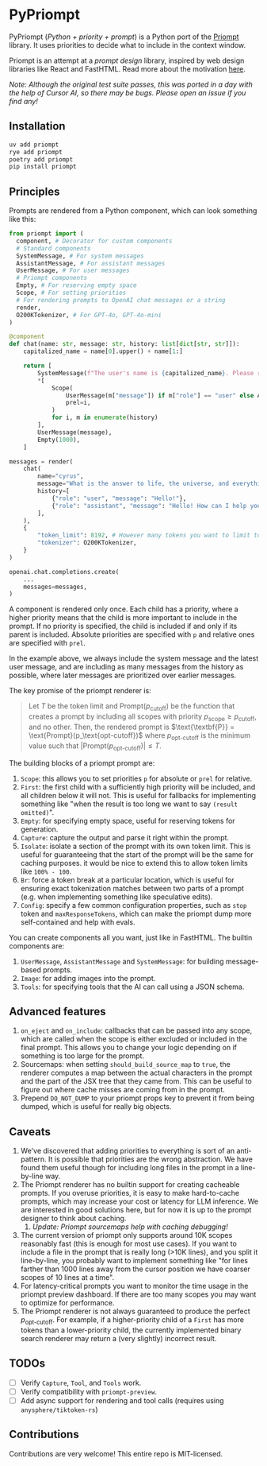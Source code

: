 # PyPriompt

PyPriompt (_Python + priority + prompt_) is a Python port of the [Priompt](https://github.com/anysphere/priompt) library. It uses priorities to decide what to include in the context window.

Priompt is an attempt at a _prompt design_ library, inspired by web design libraries like React and FastHTML. Read more about the motivation [here](https://arvid.xyz/prompt-design).

_Note: Although the original test suite passes, this was ported in a day with the help of Cursor AI, so there may be bugs. Please open an issue if you find any!_

## Installation

```bash
uv add priompt
rye add priompt
poetry add priompt
pip install priompt
```

## Principles

Prompts are rendered from a Python component, which can look something like this:

```python
from priompt import (
  component, # Decorator for custom components
  # Standard components
  SystemMessage, # For system messages
  AssistantMessage, # For assistant messages
  UserMessage, # For user messages
  # Priompt components
  Empty, # For reserving empty space
  Scope, # For setting priorities
  # For rendering prompts to OpenAI chat messages or a string
  render,
  O200KTokenizer, # For GPT-4o, GPT-4o-mini
)

@component
def chat(name: str, message: str, history: list[dict[str, str]]):
    capitalized_name = name[0].upper() + name[1:]

    return [
        SystemMessage(f"The user's name is {capitalized_name}. Please respond to them kindly."),
        *[
            Scope(
                UserMessage(m["message"]) if m["role"] == "user" else AssistantMessage(m["message"]),
                prel=i,
            )
            for i, m in enumerate(history)
        ],
        UserMessage(message),
        Empty(1000),
    ]

messages = render(
    chat(
        name="cyrus",
        message="What is the answer to life, the universe, and everything?",
        history=[
            {"role": "user", "message": "Hello!"},
            {"role": "assistant", "message": "Hello! How can I help you today?"},
        ],
    ),
    {
        "token_limit": 8192, # However many tokens you want to limit to
        "tokenizer": O200KTokenizer,
    }
)

openai.chat.completions.create(
    ...
    messages=messages,
)
```

A component is rendered only once. Each child has a priority, where a higher priority means that the child is more important to include in the prompt. If no priority is specified, the child is included if and only if its parent is included. Absolute priorities are specified with `p` and relative ones are specified with `prel`.

In the example above, we always include the system message and the latest user message, and are including as many messages from the history as possible, where later messages are prioritized over earlier messages.

The key promise of the priompt renderer is:

> Let $T$ be the token limit and $\text{Prompt}(p_\text{cutoff})$ be the function that creates a prompt by including all scopes with priority $p_\text{scope} \geq p_\text{cutoff}$, and no other. Then, the rendered prompt is $\text{\textbf{P}} = \text{Prompt}(p_\text{opt-cutoff})$ where $p_\text{opt-cutoff}$ is the minimum value such that $|\text{Prompt}(p_\text{opt-cutoff})| \leq T$.

The building blocks of a priompt prompt are:

1. `Scope`: this allows you to set priorities `p` for absolute or `prel` for relative.
2. `First`: the first child with a sufficiently high priority will be included, and all children below it will not. This is useful for fallbacks for implementing something like "when the result is too long we want to say `(result omitted)`".
3. `Empty`: for specifying empty space, useful for reserving tokens for generation.
4. `Capture`: capture the output and parse it right within the prompt.
5. `Isolate`: isolate a section of the prompt with its own token limit. This is useful for guaranteeing that the start of the prompt will be the same for caching purposes. it would be nice to extend this to allow token limits like `100% - 100`.
6. `Br`: force a token break at a particular location, which is useful for ensuring exact tokenization matches between two parts of a prompt (e.g. when implementing something like speculative edits).
7. `Config`: specify a few common configuration properties, such as `stop` token and `maxResponseTokens`, which can make the priompt dump more self-contained and help with evals.

You can create components all you want, just like in FastHTML. The builtin components are:

1. `UserMessage`, `AssistantMessage` and `SystemMessage`: for building message-based prompts.
2. `Image`: for adding images into the prompt.
3. `Tools`: for specifying tools that the AI can call using a JSON schema.

## Advanced features

1. `on_eject` and `on_include`: callbacks that can be passed into any scope, which are called when the scope is either excluded or included in the final prompt. This allows you to change your logic depending on if something is too large for the prompt.
2. Sourcemaps: when setting `should_build_source_map` to `true`, the renderer computes a map between the actual characters in the prompt and the part of the JSX tree that they came from. This can be useful to figure out where cache misses are coming from in the prompt.
3. Prepend `DO_NOT_DUMP` to your priompt props key to prevent it from being dumped, which is useful for really big objects.

## Caveats

1. We've discovered that adding priorities to everything is sort of an anti-pattern. It is possible that priorities are the wrong abstraction. We have found them useful though for including long files in the prompt in a line-by-line way.
2. The Priompt renderer has no builtin support for creating cacheable prompts. If you overuse priorities, it is easy to make hard-to-cache prompts, which may increase your cost or latency for LLM inference. We are interested in good solutions here, but for now it is up to the prompt designer to think about caching.
   1. *Update: Priompt sourcemaps help with caching debugging!*
3. The current version of priompt only supports around 10K scopes reasonably fast (this is enough for most use cases). If you want to include a file in the prompt that is really long (>10K lines), and you split it line-by-line, you probably want to implement something like "for lines farther than 1000 lines away from the cursor position we have coarser scopes of 10 lines at a time".
4. For latency-critical prompts you want to monitor the time usage in the priompt preview dashboard. If there are too many scopes you may want to optimize for performance.
5. The Priompt renderer is not always guaranteed to produce the perfect $p_\text{opt-cutoff}$. For example, if a higher-priority child of a `First` has more tokens than a lower-priority child, the currently implemented binary search renderer may return a (very slightly) incorrect result.

## TODOs

- [ ] Verify `Capture`, `Tool`, and `Tools` work.
- [ ] Verify compatibility with `priompt-preview`.
- [ ] Add async support for rendering and tool calls (requires using `anysphere/tiktoken-rs`)

## Contributions

Contributions are very welcome! This entire repo is MIT-licensed.
